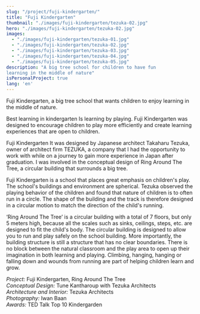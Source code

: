 ```yaml
---
slug: "/project/fuji-kindergarten/"
title: "Fuji Kindergarten"
thumbnail: "./images/fuji-kindergarten/tezuka-02.jpg"
hero: "./images/fuji-kindergarten/tezuka-02.jpg"
images:
  - "./images/fuji-kindergarten/tezuka-01.jpg"
  - "./images/fuji-kindergarten/tezuka-02.jpg"
  - "./images/fuji-kindergarten/tezuka-03.jpg"
  - "./images/fuji-kindergarten/tezuka-04.jpg"
  - "./images/fuji-kindergarten/tezuka-05.jpg"
description: "A big tree school for children to have fun
learning in the middle of nature"
isPersonalProject: true
lang: 'en'
---
```


Fuji Kindergarten, a big tree school that wants children to enjoy learning
in the middle of nature.

Best learning in kindergarten Is learning by playing. Fuji Kindergarten
was designed to encourage children to play more efficiently and create
learning experiences that are open to children.

Fuji Kindergarten It was designed by Japanese architect Takaharu
Tezuka, owner of architect firm TEZUKA, a company that I had the
opportunity to work with while on a journey to gain more experience in
Japan after graduation. I was involved in the conceptual design of Ring
Around The Tree, a circular building that surrounds a big tree.

Fuji Kindergarten is a school that places great emphasis on children's
play. The school's buildings and environment are spherical. Tezuka
observed the playing behavior of the children and found that nature of
children is to often run in a circle. The shape of the building and the track
is therefore designed in a circular motion to match the direction of the
child's running.

‘Ring Around The Tree’ is a circular building with a total of 7 floors, but
only 5 meters high, because all the scales such as sinks, ceilings, steps,
etc. are designed to fit the child's body. The circular building is designed
to allow you to run and play safely on the school building. More
importantly, the building structure is still a structure that has no clear
boundaries. There is no block between the natural classroom and the
play area to open up their imagination in both learning and playing.
Climbing, hanging, hanging or falling down and wounds from running are
part of helping children learn and grow.

_Project:_ Fuji Kindergarten, Ring Around The Tree  
_Conceptual Design:_ Tune Kantharoup with Tezuka Architects  
_Architecture and Interior:_ Tezuka Architects  
_Photography:_ Iwan Baan  
_Awards:_ TED Talk Top 10 Kindergarden

